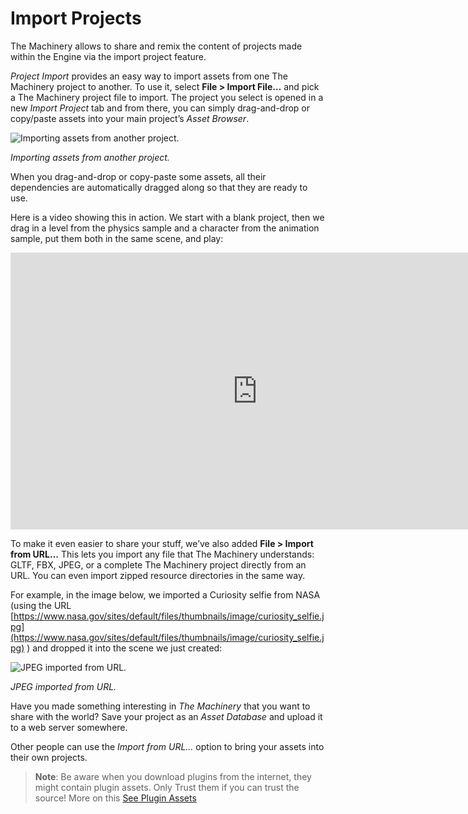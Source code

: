 # Import Projects

The Machinery allows to share and remix the content of projects made within the Engine via the import project feature.

*Project Import* provides an easy way to import assets from one The Machinery project to another. To use it, select **File > Import File…** and pick a The Machinery project file to import. The project you select is opened in a new *Import Project* tab and from there, you can simply drag-and-drop or copy/paste assets into your main project’s *Asset Browser*.

![Importing assets from another project.](https://ourmachinery.com/images/beta_20_11__import_project.png)

*Importing assets from another project.*

When you drag-and-drop or copy-paste some assets, all their dependencies are automatically dragged along so that they are ready to use.

Here is a video showing this in action. We start with a blank project, then we drag in a level from the physics sample and a character from the animation sample, put them both in the same scene, and play:
<iframe frameborder="0" scrolling="no" marginheight="0" marginwidth="0"width="788.54" height="443" type="text/html" src="https://www.youtube.com/embed/gJpieDfxXQ0?autoplay=0&fs=0&iv_load_policy=3&showinfo=0&rel=0&cc_load_policy=0&start=0&end=0&origin=ourmachinery.com"></iframe>

To make it even easier to share your stuff, we’ve also added **File > Import from URL…** This lets you import any file that The Machinery understands: GLTF, FBX, JPEG, or a complete The Machinery project directly from an URL. You can even import zipped resource directories in the same way.

For example, in the image below, we imported a Curiosity selfie from NASA (using the URL [https://www.nasa.gov/sites/default/files/thumbnails/image/curiosity_selfie.jpg](https://www.nasa.gov/sites/default/files/thumbnails/image/curiosity_selfie.jpg) ) and dropped it into the scene we just created:

![JPEG imported from URL.](https://ourmachinery.com/images/beta_20_11__import_jpeg.png)

*JPEG imported from URL.*

Have you made something interesting in *The Machinery* that you want to share with the world? Save your project as an *Asset Database* and upload it to a web server somewhere. 

Other people can use the *Import from URL…* option to bring your assets into their own projects.

> **Note**: Be aware when you download plugins from the internet, they might contain plugin assets. Only Trust them if you can trust the source! More on this [See Plugin Assets]({{base_url}}/the_machinery_book/extending_the_machinery/plugin-assets.html)

